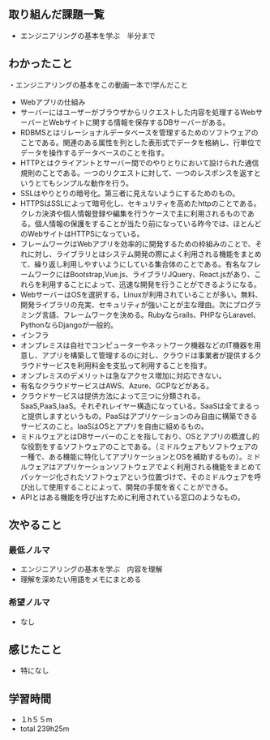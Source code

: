 ## 取り組んだ課題一覧
- エンジニアリングの基本を学ぶ　半分まで
## わかったこと
・エンジニアリングの基本をこの動画一本で!学んだこと
- Webアプリの仕組み
- サーバーにはユーザーがブラウザからリクエストした内容を処理するWebサーバーとWebサイトに関する情報を保存するDBサーバーがある。
- RDBMSとはリレーショナルデータベースを管理するためのソフトウェアのことである。関連のある属性を列とした表形式でデータを格納し、行単位でデータを操作するデータベースのことを指す。
- HTTPとはクライアントとサーバー間でのやりとりにおいて設けられた通信規則のことである。一つのリクエストに対して、一つのレスポンスを返すというとてもシンプルな動作を行う。
- SSLはやりとりの暗号化。第三者に見えないようにするためのもの。
- HTTPSはSSLによって暗号化し、セキュリティを高めたhttpのことである。クレカ決済や個人情報登録や編集を行うケースで主に利用されるものである。個人情報の保護をすることが当たり前になっている昨今では、ほとんどのWebサイトはHTTPSになっている。
- フレームワークはWebアプリを効率的に開発するための枠組みのことで、それに対し、ライブラリとはシステム開発の際によく利用される機能をまとめて、繰り返し利用しやすいようにしている集合体のことである。有名なフレームワークにはBootstrap,Vue.js、ライブラリJQuery、React.jsがあり、これらを利用することによって、迅速な開発を行うことができるようになる。
- WebサーバーはOSを選択する。Linuxが利用されていることが多い。無料、開発ライブラリの充実、セキュリティが強いことが主な理由。次にプログラミング言語、フレームワークを決める。Rubyならrails、PHPならLaravel、PythonならDjangoが一般的。
- インフラ
- オンプレミスは自社でコンピューターやネットワーク機器などのIT機器を用意し、アプリを構築して管理するのに対し、クラウドは事業者が提供するクラウドサービスを利用料金を支払って利用することを指す。
- オンプレミスのデメリットは急なアクセス増加に対応できない。
- 有名なクラウドサービスはAWS、Azure、GCPなどがある。
- クラウドサービスは提供方法によって三つに分類される。SaaS,PaaS,IaaS。それぞれレイヤー構造になっている。SaaSは全てまるっと提供しますというもの。PaaSはアプリケーションのみ自由に構築できるサービスのこと。IaaSはOSとアプリを自由に組めるもの。
- ミドルウェアとはDBサーバーのことを指しており、OSとアプリの橋渡し的な役割をするソフトウェアのことである。（ミドルウェアもソフトウェアの一種で、ある機能に特化してアプリケーションとOSを補助するもの）。ミドルウェアはアプリケーションソフトウェアでよく利用される機能をまとめてパッケージ化されたソフトウェアという位置づけで、そのミドルウェアを呼び出して使用することによって、開発の手間を省くことができる。
- APIとはある機能を呼び出すために利用されている窓口のようなもの。
## 次やること
### 最低ノルマ
- エンジニアリングの基本を学ぶ　内容を理解　
- 理解を深めたい用語をメモにまとめる
### 希望ノルマ
- なし
## 感じたこと
- 特になし
## 学習時間
- １h５５m
- total 239h25m
